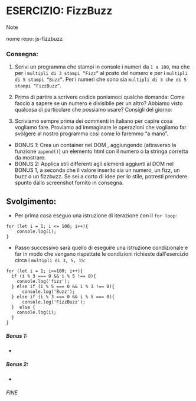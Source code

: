 # ESERCIZIO: FizzBuzz

>[!NOTE]
>
> nome repo: js-fizzbuzz

### Consegna:
1. Scrivi un programma che stampi in console i numeri da `1 a 100`, ma che per i `multipli di 3 stampi “Fizz”` al posto del numero e per i `multipli di 5 stampi “Buzz”`. Per i numeri che sono sia `multipli di 3 che di 5 stampi “FizzBuzz”`.

2. Prima di partire a scrivere codice poniamoci qualche domanda:
Come faccio a sapere se un numero è divisibile per un altro? Abbiamo visto qualcosa di particolare che possiamo usare?
Consigli del giorno:
3. Scriviamo sempre prima dei commenti in italiano per capire cosa vogliamo fare.
Proviamo ad immaginare le operazioni che vogliamo far svolgere al nostro programma così come lo faremmo “a mano”.
- BONUS 1:
Crea un container nel DOM , aggiungendo (attraverso la funzione `append()`) un elemento html con il numero o la stringa corretta da mostrare.
- BONUS 2:
Applica stili differenti agli elementi aggiunti al DOM nel BONUS 1, a seconda che il valore inserito sia un numero, un fizz, un buzz o un fizzbuzz. Se sei a corto di idee per lo stile, potresti prendere spunto dallo screenshot fornito in consegna.

## Svolgimento:
- Per prima cosa eseguo una istruzione di iterazione con il `for loop`:
```
for (let i = 1; i <= 100; i++){
    console.log(i);
}
```
- Passo successivo sarà quello di eseguire una istruzione condizionale e far in modo che vengano rispettate le condizioni richieste dall'esercizio circa i `multipli di 3, 5, 15`:
```
for (let i = 1; i<=100; i++){
  if (i % 3 === 0 && i % 5 !== 0){
    console.log('fizz');
  } else if (i % 5 === 0 && i % 3 !== 0){
      console.log('Buzz');
  } else if (i % 3 === 0 && i % 5 === 0){
      console.log('FizzBuzz');
  }  else {
    console.log(i);
  }
}
```
##### Bonus 1:
- 



##### Bonus 2:
- 



###### FINE